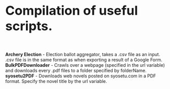 <b><p style="font-size:40px">Compilation of useful scripts.</p></b><br />
<b>Archery Election</b> - Election ballot aggregator, takes a .csv file as an input. .csv file is in the same format as when exporting a result of a Google Form.<br />
<b>BulkPDFDownloader</b> - Crawls over a webpage (specified in the url variable) and downloads every .pdf files to a folder specified by folderName.<br />
<b>syosetu2PDF</b> - Downloads web novels posted on syosetu.com in a PDF format. Specify the novel title by the url variable.